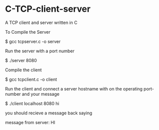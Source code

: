 C-TCP-client-server
===================

A TCP client and server written in C

To Compile the Server

  $ gcc tcpserver.c -o server

Run the server with a port number

  $ ./server 8080

Compile the client

  $ gcc tcpclient.c -o client
  
Run the client and connect a server hostname with on the operating port-number and your message

  $ ./client localhost 8080 hi
  
you should recieve a message back saying 

  message from server: HI
